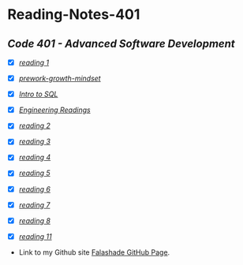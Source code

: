 # **Reading-Notes-401**

## *Code 401 - Advanced Software Development*

- [X]  *[reading 1](https://github.com/falashadegreene/reading-notes-401/class01.md)*
- [X] *[prework-growth-mindset](https://github.com/falashadegreene/reading-notes-401/prework.md)*
- [X] *[Intro to SQL](https://github.com/falashadegreene/reading-notes-401/introtoSQL.md)*

- [X] *[Engineering Readings](https://github.com/falashadegreene/reading-notes-401/engineeringreading.md)*

- [X] *[reading 2](https://github.com/falashadegreene/reading-notes-401/class02.md)*

- [X] *[reading 3](https://github.com/falashadegreene/reading-notes-401/class03.md)*

- [X] *[reading 4](https://github.com/falashadegreene/reading-notes-401/class04.md)*

- [X] *[reading 5](https://github.com/falashadegreene/reading-notes-401/class05.md)*

- [X] *[reading 6](https://github.com/falashadegreene/reading-notes-401/class06.md)*

- [X] *[reading 7](https://github.com/falashadegreene/reading-notes-401/class07.md)*

- [X] *[reading 8](https://github.com/falashadegreene/reading-notes-401/class08.md)*

- [X] *[reading 11](https://github.com/falashadegreene/reading-notes-401/class11.md)*

- Link to my Github site [Falashade GitHub Page](https://github.com/falashadegreene).
